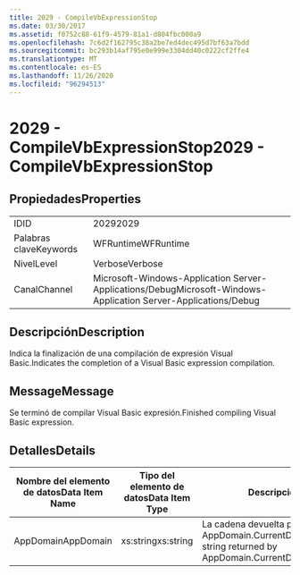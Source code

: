 ```yaml
---
title: 2029 - CompileVbExpressionStop
ms.date: 03/30/2017
ms.assetid: f0752c88-61f9-4579-81a1-d804fbc000a9
ms.openlocfilehash: 7c6d2f162795c38a2be7ed4dec495d7bf63a7bdd
ms.sourcegitcommit: bc293b14af795e0e999e3304dd40c0222cf2ffe4
ms.translationtype: MT
ms.contentlocale: es-ES
ms.lasthandoff: 11/26/2020
ms.locfileid: "96294513"
---
```

# <a name="2029---compilevbexpressionstop"></a><span data-ttu-id="af65e-102">2029 - CompileVbExpressionStop</span><span class="sxs-lookup"><span data-stu-id="af65e-102">2029 - CompileVbExpressionStop</span></span>

## <a name="properties"></a><span data-ttu-id="af65e-103">Propiedades</span><span class="sxs-lookup"><span data-stu-id="af65e-103">Properties</span></span>  
  
|||  
|-|-|  
|<span data-ttu-id="af65e-104">ID</span><span class="sxs-lookup"><span data-stu-id="af65e-104">ID</span></span>|<span data-ttu-id="af65e-105">2029</span><span class="sxs-lookup"><span data-stu-id="af65e-105">2029</span></span>|  
|<span data-ttu-id="af65e-106">Palabras clave</span><span class="sxs-lookup"><span data-stu-id="af65e-106">Keywords</span></span>|<span data-ttu-id="af65e-107">WFRuntime</span><span class="sxs-lookup"><span data-stu-id="af65e-107">WFRuntime</span></span>|  
|<span data-ttu-id="af65e-108">Nivel</span><span class="sxs-lookup"><span data-stu-id="af65e-108">Level</span></span>|<span data-ttu-id="af65e-109">Verbose</span><span class="sxs-lookup"><span data-stu-id="af65e-109">Verbose</span></span>|  
|<span data-ttu-id="af65e-110">Canal</span><span class="sxs-lookup"><span data-stu-id="af65e-110">Channel</span></span>|<span data-ttu-id="af65e-111">Microsoft-Windows-Application Server-Applications/Debug</span><span class="sxs-lookup"><span data-stu-id="af65e-111">Microsoft-Windows-Application Server-Applications/Debug</span></span>|  
  
## <a name="description"></a><span data-ttu-id="af65e-112">Descripción</span><span class="sxs-lookup"><span data-stu-id="af65e-112">Description</span></span>  

 <span data-ttu-id="af65e-113">Indica la finalización de una compilación de expresión Visual Basic.</span><span class="sxs-lookup"><span data-stu-id="af65e-113">Indicates the completion of a Visual Basic expression compilation.</span></span>  
  
## <a name="message"></a><span data-ttu-id="af65e-114">Message</span><span class="sxs-lookup"><span data-stu-id="af65e-114">Message</span></span>  

 <span data-ttu-id="af65e-115">Se terminó de compilar Visual Basic expresión.</span><span class="sxs-lookup"><span data-stu-id="af65e-115">Finished compiling Visual Basic expression.</span></span>  
  
## <a name="details"></a><span data-ttu-id="af65e-116">Detalles</span><span class="sxs-lookup"><span data-stu-id="af65e-116">Details</span></span>  
  
|<span data-ttu-id="af65e-117">Nombre del elemento de datos</span><span class="sxs-lookup"><span data-stu-id="af65e-117">Data Item Name</span></span>|<span data-ttu-id="af65e-118">Tipo del elemento de datos</span><span class="sxs-lookup"><span data-stu-id="af65e-118">Data Item Type</span></span>|<span data-ttu-id="af65e-119">Descripción</span><span class="sxs-lookup"><span data-stu-id="af65e-119">Description</span></span>|  
|--------------------|--------------------|-----------------|  
|<span data-ttu-id="af65e-120">AppDomain</span><span class="sxs-lookup"><span data-stu-id="af65e-120">AppDomain</span></span>|<span data-ttu-id="af65e-121">xs:string</span><span class="sxs-lookup"><span data-stu-id="af65e-121">xs:string</span></span>|<span data-ttu-id="af65e-122">La cadena devuelta por AppDomain.CurrentDomain.FriendlyName.</span><span class="sxs-lookup"><span data-stu-id="af65e-122">The string returned by AppDomain.CurrentDomain.FriendlyName.</span></span>|
